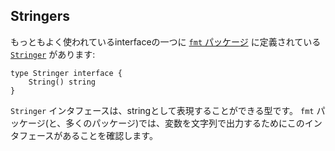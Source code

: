 ## Stringers

もっともよく使われているinterfaceの一つに [`fmt` パッケージ](//golang.org/pkg/fmt/) に定義されている [`Stringer`](//golang.org/pkg/fmt/#Stringer) があります:

```
type Stringer interface {
    String() string
}
```

`Stringer` インタフェースは、stringとして表現することができる型です。 `fmt` パッケージ(と、多くのパッケージ)では、変数を文字列で出力するためにこのインタフェースがあることを確認します。